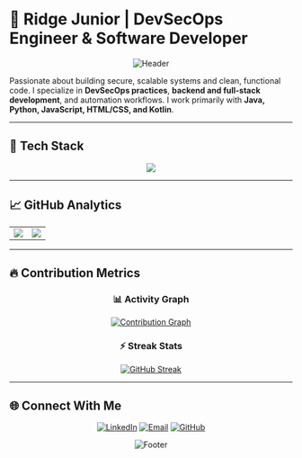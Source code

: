 # 🌌 Ridge Junior | DevSecOps Engineer & Software Developer

<div align="center">
  
![Header](https://github.com/JuniorCarti/JuniorCarti/blob/main/assets/wave.svg)

</div>

Passionate about building secure, scalable systems and clean, functional code. I specialize in **DevSecOps practices**, **backend and full-stack development**, and automation workflows. I work primarily with **Java, Python, JavaScript, HTML/CSS, and Kotlin**.

---

## 🧰 Tech Stack

<div align="center">

<img src="https://skillicons.dev/icons?i=java,python,kotlin,js,html,css,linux,docker,git,github,vscode" />

</div>

---

## 📈 GitHub Analytics

<div align="center">

<table>
  <tr>
    <td align="center" width="50%">
      <img src="https://github-readme-stats.vercel.app/api?username=JuniorCarti&show_icons=true&hide_title=true&include_all_commits=true&count_private=true&bg_color=0D1117&text_color=9f9f9f&icon_color=4F8CC9&title_color=4F8CC9&hide_border=true" />
    </td>
    <td align="center" width="50%">
      <img src="https://github-readme-stats.vercel.app/api/top-langs/?username=JuniorCarti&layout=compact&langs_count=6&bg_color=0D1117&text_color=9f9f9f&title_color=4F8CC9&hide_border=true&hide=php,c++,c#,scss" />
    </td>
  </tr>
</table>

</div>

---

## 🔥 Contribution Metrics

<div align="center">

### 📊 Activity Graph

[![Contribution Graph](https://github-readme-activity-graph.vercel.app/graph?username=JuniorCarti&theme=react-dark&bg_color=0D1117&hide_border=true&area=true&custom_title=Contribution+Timeline)](https://github.com/JuniorCarti)

### ⚡ Streak Stats

[![GitHub Streak](https://streak-stats.demolab.com?user=JuniorCarti&theme=dark&background=0D1117&hide_border=true&date_format=M%20j%5B%2C%20Y%5D&ring=4F8CC9&fire=4F8CC9&currStreakNum=FFFFFF)](https://git.io/streak-stats)

</div>

---

## 🌐 Connect With Me

<div align="center">

[![LinkedIn](https://img.shields.io/badge/LinkedIn-0D1117?style=for-the-badge&logo=linkedin&logoColor=4F8CC9)](https://www.linkedin.com/in/ridge-junior-2bb333204/)
[![Email](https://img.shields.io/badge/Email-0D1117?style=for-the-badge&logo=gmail&logoColor=4F8CC9)](mailto:ridgejunior204@gmail.com)
[![GitHub](https://img.shields.io/badge/GitHub-0D1117?style=for-the-badge&logo=github&logoColor=4F8CC9)](https://github.com/JuniorCarti)

</div>

<div align="center">
  
![Footer](https://github.com/JuniorCarti/JuniorCarti/blob/main/assets/footer.svg)

</div>
